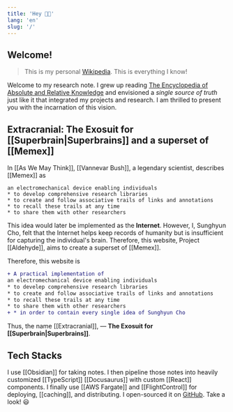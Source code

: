 ```yaml
---
title: 'Hey 👋🏻'
lang: 'en'
slug: '/'
---
```


## Welcome!

> This is my personal [Wikipedia](https://en.wikipedia.org/wiki/Wikipedia).
> This is everything I know!

Welcome to my research note.
I grew up reading [The Encyclopedia of Absolute and Relative Knowledge](https://en.wikipedia.org/wiki/L%27Encyclop%C3%A9die_du_savoir_relatif_et_absolu) and envisioned a _single source of truth_ just like it that integrated my projects and research.
I am thrilled to present you with the incarnation of this vision.

## Extracranial: The Exosuit for [[Superbrain|Superbrains]] and a superset of [[Memex]]

In [[As We May Think]], [[Vannevar Bush]], a legendary scientist, describes [[Memex]] as

```
an electromechanical device enabling individuals
* to develop comprehensive research libraries
* to create and follow associative trails of links and annotations
* to recall these trails at any time
* to share them with other researchers
```

This idea would later be implemented as the **Internet**. However, I, Sunghyun Cho, felt that the Internet helps keep records of humanity but is insufficient for capturing the individual's brain. Therefore, this website, Project [[Aldehyde]], aims to create a superset of [[Memex]].

Therefore, this website is

```diff
+ A practical implementation of
an electromechanical device enabling individuals
* to develep comprehensive research libraries
* to create and follow associative trails of links and annotations
* to recall these trails at any time
* to share them with other researchers
+ * in order to contain every single idea of Sunghyun Cho
```

Thus, the name [[Extracranial]], — **The Exosuit for [[Superbrain|Superbrains]]**.

## Tech Stacks

I use [[Obsidian]] for taking notes.
I then pipeline those notes into heavily customized [[TypeScript]] [[Docusaurus]] with custom [[React]] components.
I finally use [[AWS Fargate]] and [[FlightControl]] for deploying, [[caching]], and distributing.
I open-sourced it on [GitHub](https://github.com/anaclumos/extracranial).
Take a look! 😃
